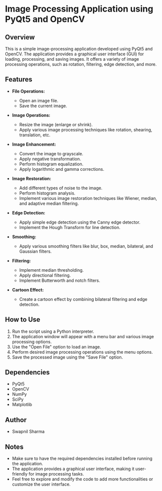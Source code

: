 # Image Processing Application using PyQt5 and OpenCV

## Overview
This is a simple image-processing application developed using PyQt5 and OpenCV. The application provides a graphical user interface (GUI) for loading, processing, and saving images. It offers a variety of image processing operations, such as rotation, filtering, edge detection, and more.

## Features
- **File Operations:**
  - Open an image file.
  - Save the current image.

- **Image Operations:**
  - Resize the image (enlarge or shrink).
  - Apply various image processing techniques like rotation, shearing, translation, etc.

- **Image Enhancement:**
  - Convert the image to grayscale.
  - Apply negative transformation.
  - Perform histogram equalization.
  - Apply logarithmic and gamma corrections.

- **Image Restoration:**
  - Add different types of noise to the image.
  - Perform histogram analysis.
  - Implement various image restoration techniques like Wiener, median, and adaptive median filtering.

- **Edge Detection:**
  - Apply simple edge detection using the Canny edge detector.
  - Implement the Hough Transform for line detection.

- **Smoothing:**
  - Apply various smoothing filters like blur, box, median, bilateral, and Gaussian filters.

- **Filtering:**
  - Implement median thresholding.
  - Apply directional filtering.
  - Implement Butterworth and notch filters.

- **Cartoon Effect:**
  - Create a cartoon effect by combining bilateral filtering and edge detection.

## How to Use
1. Run the script using a Python interpreter.
2. The application window will appear with a menu bar and various image processing options.
3. Use the "Open File" option to load an image.
4. Perform desired image processing operations using the menu options.
5. Save the processed image using the "Save File" option.

## Dependencies
- PyQt5
- OpenCV
- NumPy
- SciPy
- Matplotlib

## Author
- Swapnil Sharma

## Notes
- Make sure to have the required dependencies installed before running the application.
- The application provides a graphical user interface, making it user-friendly for image processing tasks.
- Feel free to explore and modify the code to add more functionalities or customize the user interface.

